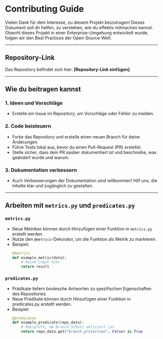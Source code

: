 # Contributing Guide

Vielen Dank für dein Interesse, zu diesem Projekt beizutragen! Dieses Dokument soll dir helfen, zu verstehen, wie du effektiv mitmachen kannst. Obwohl dieses Projekt in einer Enterprise-Umgebung entwickelt wurde, folgen wir den Best Practices der Open-Source-Welt.

---

## Repository-Link

Das Repository befindet sich hier: **[Repository-Link einfügen]**

---

## Wie du beitragen kannst

### 1. Ideen und Vorschläge
- Erstelle ein Issue im Repository, um Vorschläge oder Fehler zu melden.

### 2. Code beisteuern
- Forke das Repository und erstelle einen neuen Branch für deine Änderungen.
- Führe Tests lokal aus, bevor du einen Pull-Request (PR) erstellst.
- Stelle sicher, dass dein PR sauber dokumentiert ist und beschreibe, was geändert wurde und warum.

### 3. Dokumentation verbessern
- Auch Verbesserungen der Dokumentation sind willkommen! Hilf uns, die Inhalte klar und zugänglich zu gestalten.

---

## Arbeiten mit `metrics.py` und `predicates.py`

### `metrics.py`
- Neue Metriken können durch Hinzufügen einer Funktion in `metrics.py` erstellt werden.
- Nutze den `@metrics`-Dekorator, um die Funktion als Metrik zu markieren.
- Beispiel:
    ```python     
    @metrics     
    def example_metric(data):    
        # Deine Logik hier    
        return result    
    ```
### `predicates.py`
- Prädikate liefern boolesche Antworten zu spezifischen Eigenschaften des Repositories.
- Neue Prädikate können durch Hinzufügen einer Funktion in predicates.py erstellt werden.
- Beispiel:
    ```python
    @predicates
    def example_predicate(repo_data):
        # Überprüft, ob Branch-Schutz aktiviert ist
        return repo_data.get("branch_protection", False) is True
    ```